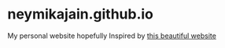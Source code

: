 # neymikajain.github.io
My personal website hopefully
Inspired by [this beautiful website](http://navdiana.github.io/)